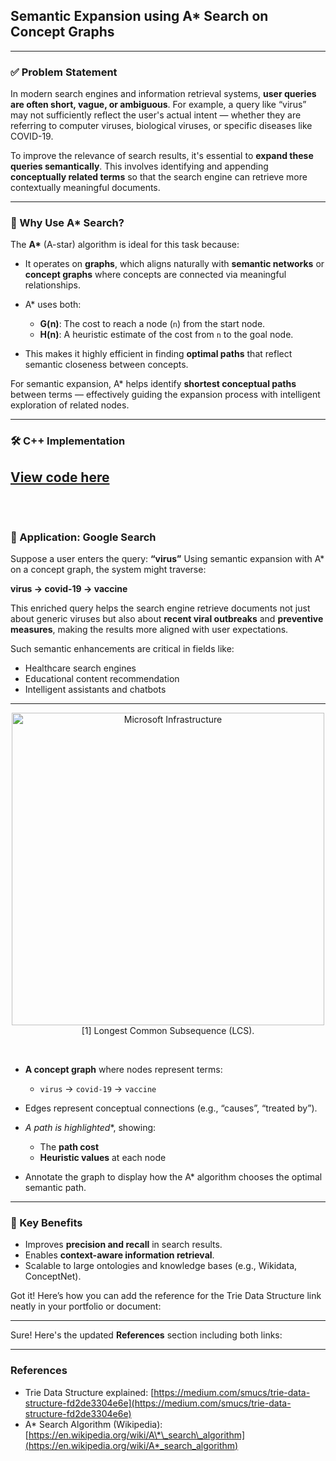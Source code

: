 ## Semantic Expansion using A\* Search on Concept Graphs
---

### ✅ Problem Statement

In modern search engines and information retrieval systems, **user queries are often short, vague, or ambiguous**. For example, a query like “virus” may not sufficiently reflect the user's actual intent — whether they are referring to computer viruses, biological viruses, or specific diseases like COVID-19.

To improve the relevance of search results, it's essential to **expand these queries semantically**. This involves identifying and appending **conceptually related terms** so that the search engine can retrieve more contextually meaningful documents.

---

### 🧠 Why Use A\* Search?

The **A\*** (A-star) algorithm is ideal for this task because:

* It operates on **graphs**, which aligns naturally with **semantic networks** or **concept graphs** where concepts are connected via meaningful relationships.
* A\* uses both:

  * **G(n)**: The cost to reach a node (`n`) from the start node.
  * **H(n)**: A heuristic estimate of the cost from `n` to the goal node.
* This makes it highly efficient in finding **optimal paths** that reflect semantic closeness between concepts.

For semantic expansion, A\* helps identify **shortest conceptual paths** between terms — effectively guiding the expansion process with intelligent exploration of related nodes.

---

### 🛠️ C++ Implementation
[View code here](https://github.com/bhumikanaik126/APS-Portfolio/blob/main/codes/b2.cpp)<br><br><br>
---

### 🧪 Application: Google Search

Suppose a user enters the query: **“virus”**
Using semantic expansion with A\* on a concept graph, the system might traverse:

**virus → covid-19 → vaccine**

This enriched query helps the search engine retrieve documents not just about generic viruses but also about **recent viral outbreaks** and **preventive measures**, making the results more aligned with user expectations.

Such semantic enhancements are critical in fields like:

* Healthcare search engines
* Educational content recommendation
* Intelligent assistants and chatbots

---

<p align="center">
  <img src="https://github.com/bhumikanaik126/APS-Portfolio/blob/main/images/b2.png?raw=true" alt="Microsoft Infrastructure" width="500" height="500">
  <br>
  [1] Longest Common Subsequence (LCS).
  <br>
</p><br>


* **A concept graph** where nodes represent terms:

  * `virus` → `covid-19` → `vaccine`                                                                                                                                                                                                                                                                                                                                                                                                                                                        
* Edges represent conceptual connections (e.g., “causes”, “treated by”).
* **A* path is highlighted*\*, showing:

  * The **path cost**
  * **Heuristic values** at each node
* Annotate the graph to display how the A\* algorithm chooses the optimal semantic path.

---

### 🎯 Key Benefits

* Improves **precision and recall** in search results.
* Enables **context-aware information retrieval**.
* Scalable to large ontologies and knowledge bases (e.g., Wikidata, ConceptNet).

Got it! Here’s how you can add the reference for the Trie Data Structure link neatly in your portfolio or document:

---

Sure! Here's the updated **References** section including both links:

---

### References

* Trie Data Structure explained: [https://medium.com/smucs/trie-data-structure-fd2de3304e6e](https://medium.com/smucs/trie-data-structure-fd2de3304e6e)
* A\* Search Algorithm (Wikipedia): [https://en.wikipedia.org/wiki/A\*\_search\_algorithm](https://en.wikipedia.org/wiki/A*_search_algorithm)






